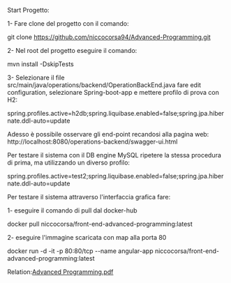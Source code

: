 Start Progetto:

1- Fare clone del progetto con il comando:

git clone https://github.com/niccocorsa94/Advanced-Programming.git

2- Nel root del progetto eseguire il comando:

mvn install -DskipTests

3- Selezionare il file src/main/java/operations/backend/OperationBackEnd.java fare edit configuration, selezionare Spring-boot-app e mettere profilo di prova con H2:

spring.profiles.active=h2db;spring.liquibase.enabled=false;spring.jpa.hibernate.ddl-auto=update

Adesso è possibile osservare gli end-point recandosi alla pagina web: http://localhost:8080/operations-backend/swagger-ui.html

Per testare il sistema con il DB engine MySQL ripetere la stessa procedura di prima, ma utilizzando un diverso profilo:

spring.profiles.active=test2;spring.liquibase.enabled=false;spring.jpa.hibernate.ddl-auto=update

Per testare il sistema attraverso l'interfaccia grafica fare:

1- eseguire il comando di pull dal docker-hub

docker pull niccocorsa/front-end-advanced-programming:latest

2- eseguire l'immagine scaricata con map alla porta 80

docker run -d -it -p 80:80/tcp --name angular-app niccocorsa/front-end-advanced-programming:latest

Relation:[Advanced Programming.pdf](https://github.com/niccolocorsani/Advanced/files/8080562/Advanced.Programming.pdf)

